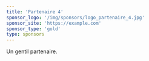 ```yaml
---
title: 'Partenaire 4'
sponsor_logo: '/img/sponsors/logo_partenaire_4.jpg'
sponsor_site: 'https://example.com'
sponsor_type: 'gold'
type: sponsors
---
```


Un gentil partenaire.
